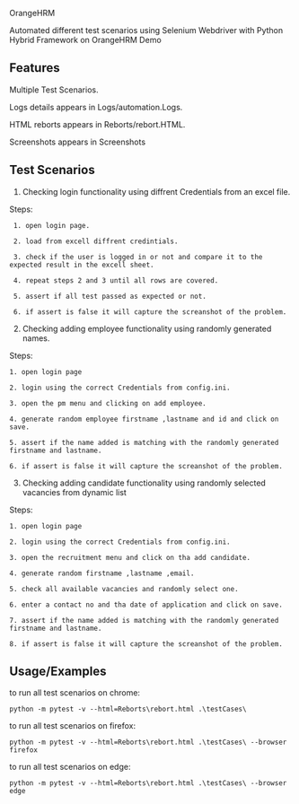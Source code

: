 
OrangeHRM

Automated different test scenarios using Selenium Webdriver with Python Hybrid Framework on OrangeHRM Demo


## Features

Multiple Test Scenarios.

Logs details appears in Logs/automation.Logs.

HTML reborts appears in Reborts/rebort.HTML.

Screenshots appears in Screenshots





   


## Test Scenarios
1. Checking login functionality using diffrent Credentials from an excel file.

Steps:

     1. open login page.

     2. load from excell diffrent credintials.

     3. check if the user is logged in or not and compare it to the expected result in the excell sheet.

     4. repeat steps 2 and 3 until all rows are covered.

     5. assert if all test passed as expected or not.

     6. if assert is false it will capture the screanshot of the problem. 
           
2. Checking adding employee functionality using randomly generated names.
   
Steps:
   
    1. open login page

    2. login using the correct Credentials from config.ini.

    3. open the pm menu and clicking on add employee.

    4. generate random employee firstname ,lastname and id and click on save.

    5. assert if the name added is matching with the randomly generated firstname and lastname.
    
    6. if assert is false it will capture the screanshot of the problem. 

3. Checking adding candidate functionality using randomly selected vacancies from dynamic list
   
Steps:

    1. open login page

    2. login using the correct Credentials from config.ini.

    3. open the recruitment menu and click on tha add candidate.

    4. generate random firstname ,lastname ,email.

    5. check all available vacancies and randomly select one.

    6. enter a contact no and tha date of application and click on save.

    7. assert if the name added is matching with the randomly generated firstname and lastname.
    
    8. if assert is false it will capture the screanshot of the problem. 
   
## Usage/Examples
to run all test scenarios on chrome:

    python -m pytest -v --html=Reborts\rebort.html .\testCases\

to run all test scenarios on firefox:

    python -m pytest -v --html=Reborts\rebort.html .\testCases\ --browser firefox

to run all test scenarios on edge:

    python -m pytest -v --html=Reborts\rebort.html .\testCases\ --browser edge


